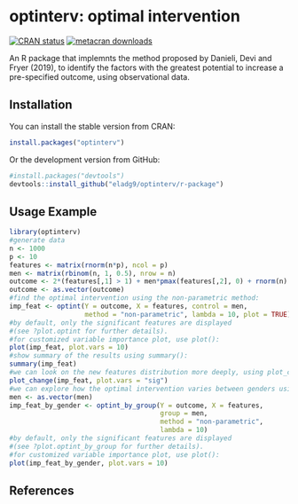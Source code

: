 
optinterv: optimal intervention
===============================

[![CRAN status](https://www.r-pkg.org/badges/version/optinterv)](https://cran.r-project.org/package=optinterv) [![metacran downloads](https://cranlogs.r-pkg.org/badges/optinterv)](https://cran.r-project.org/package=optinterv)

An R package that implemnts the method proposed by Danieli, Devi and Fryer (2019), to identify the factors with the greatest potential to increase a pre-specified outcome, using observational data.

Installation
------------

You can install the stable version from CRAN:

``` r
install.packages("optinterv")
```

Or the development version from GitHub:

``` r
#install.packages("devtools")
devtools::install_github("eladg9/optinterv/r-package")
```

Usage Example
-------------

``` r
library(optinterv)
#generate data
n <- 1000
p <- 10
features <- matrix(rnorm(n*p), ncol = p)
men <- matrix(rbinom(n, 1, 0.5), nrow = n)
outcome <- 2*(features[,1] > 1) + men*pmax(features[,2], 0) + rnorm(n)
outcome <- as.vector(outcome)
#find the optimal intervention using the non-parametric method:
imp_feat <- optint(Y = outcome, X = features, control = men, 
                   method = "non-parametric", lambda = 10, plot = TRUE)
#by default, only the significant features are displayed 
#(see ?plot.optint for further details).
#for customized variable importance plot, use plot():
plot(imp_feat, plot.vars = 10)
#show summary of the results using summary():
summary(imp_feat)
#we can look on the new features distribution more deeply, using plot_change():
plot_change(imp_feat, plot.vars = "sig")
#we can explore how the optimal intervention varies between genders using optint_by_group():
men <- as.vector(men)
imp_feat_by_gender <- optint_by_group(Y = outcome, X = features,
                                      group = men, 
                                      method = "non-parametric",
                                      lambda = 10)
#by default, only the significant features are displayed 
#(see ?plot.optint_by_group for further details). 
#for customized variable importance plot, use plot():
plot(imp_feat_by_gender, plot.vars = 10)
```

References
----------
